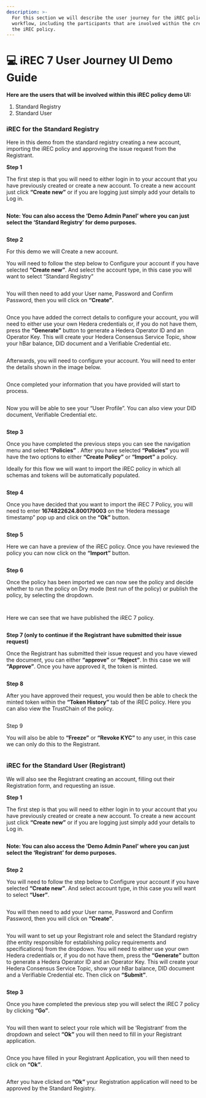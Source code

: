 ```yaml
---
description: >-
  For this section we will describe the user journey for the iREC policy
  workflow, including the participants that are involved within the creation of
  the iREC policy.
---
```


# 💻 iREC 7 User Journey UI Demo Guide

**Here are the users that will be involved within this iREC policy demo UI:**&#x20;

1. Standard Registry&#x20;
2. Standard User

### iREC for the Standard Registry&#x20;

Here in this demo from the standard registry creating a new account, importing the iREC policy and approving the issue request from the Registrant.

**Step 1**

The first step is that you will need to either login in to your account that you have previously created or create a new account. To create a new account just click **“Create new”** or if you are logging just simply add your details to Log in.

<figure><img src="../../../.gitbook/assets/image (72).png" alt=""><figcaption></figcaption></figure>

**Note: You can also access the ‘Demo Admin Panel’ where you can just select the ‘Standard Registry’ for demo purposes.**

<figure><img src="../../../.gitbook/assets/image (167).png" alt=""><figcaption></figcaption></figure>

**Step 2**

For this demo we will Create a new account.&#x20;

You will need to follow the step below to Configure your account if you have selected **“Create new”**. And select the account type, in this case you will want to select “Standard Registry”

<figure><img src="../../../.gitbook/assets/image (139).png" alt=""><figcaption></figcaption></figure>

You will then need to add your User name, Password and Confirm Password, then you will click on **“Create”**.

<figure><img src="../../../.gitbook/assets/image (175).png" alt=""><figcaption></figcaption></figure>

Once you have added the correct details to configure your account, you will need to either use your own Hedera credentials or, if you do not have them, press the **“Generate”** button to generate a Hedera Operator ID and an Operator Key.  This will create your Hedera Consensus Service Topic, show your hBar balance, DID document and a Verifiable Credential etc.&#x20;

<figure><img src="../../../.gitbook/assets/image (138).png" alt=""><figcaption></figcaption></figure>

Afterwards, you will need to configure your account. You will need to enter the details shown in the image below.

<figure><img src="../../../.gitbook/assets/image (146).png" alt=""><figcaption></figcaption></figure>

Once completed your information that you have provided will start to process.

<figure><img src="../../../.gitbook/assets/image (176).png" alt=""><figcaption></figcaption></figure>

Now you will be able to see your “User Profile”. You can also view your DID document, Verifiable Credential etc.

<figure><img src="../../../.gitbook/assets/image (60).png" alt=""><figcaption></figcaption></figure>

**Step 3**

Once you have completed the previous steps you can  see the navigation menu and select **“Policies”** . After you have selected **“Policies”** you will have the two options to either **“Create Policy”** or **“Import”** a policy. &#x20;

Ideally for this flow we will want to import the iREC policy in which all schemas and tokens will be automatically populated.&#x20;

<figure><img src="../../../.gitbook/assets/image (179).png" alt=""><figcaption></figcaption></figure>

**Step 4**

Once you have decided that you want to import the iREC 7 Policy, you will need to enter **1674822624.800179003** on the ‘Hedera message timestamp” pop up and click on the **“Ok”** button.

<figure><img src="../../../.gitbook/assets/image (160).png" alt=""><figcaption></figcaption></figure>

**Step 5**

Here we can have a preview of the iREC policy. Once you have reviewed the policy you can now click on the **“Import”** button.

<figure><img src="../../../.gitbook/assets/image (149).png" alt=""><figcaption></figcaption></figure>

**Step 6**

Once the policy has been imported we can now see the policy and decide whether to run the policy on Dry mode (test run of the policy) or publish the policy, by selecting the dropdown.&#x20;

<figure><img src="../../../.gitbook/assets/image (118).png" alt=""><figcaption></figcaption></figure>

<figure><img src="../../../.gitbook/assets/image (162).png" alt=""><figcaption></figcaption></figure>

Here we can see that we have published the iREC 7 policy.

<figure><img src="../../../.gitbook/assets/image (166).png" alt=""><figcaption></figcaption></figure>

**Step 7 (only to continue if the Registrant have submitted their issue request)**&#x20;

Once the Registrant has submitted their issue request and you have viewed the document,  you can either **“approve”** or **“Reject”**. In this case we will **“Approve”**. Once you have approved it, the token is minted.

<figure><img src="../../../.gitbook/assets/image (153).png" alt=""><figcaption></figcaption></figure>

**Step 8**&#x20;

After you have approved their request, you would then be able to check the minted token within the **“Token History”** tab of the iREC policy. Here you can also view the TrustChain of the policy.&#x20;

<figure><img src="../../../.gitbook/assets/image (54).png" alt=""><figcaption></figcaption></figure>

Step 9

You will also be able to **“Freeze”** or **“Revoke KYC”**  to any user, in this case we can only do this to the Registrant.

<figure><img src="../../../.gitbook/assets/image (119).png" alt=""><figcaption></figcaption></figure>

### iREC for the Standard User (Registrant)&#x20;

We will also see the Registrant creating an account, filling out their Registration form, and requesting an issue.

**Step 1**&#x20;

The first step is that you will need to either login in to your account that you have previously created or create a new account. To create a new account just click **“Create new”** or if you are logging just simply add your details to Log in.

<figure><img src="../../../.gitbook/assets/image (172).png" alt=""><figcaption></figcaption></figure>

**Note: You can also access the ‘Demo Admin Panel’ where you can just select the ‘Registrant’ for demo purposes.**

<figure><img src="../../../.gitbook/assets/image (145).png" alt=""><figcaption></figcaption></figure>

**Step 2**

You will need to follow the step below to Configure your account if you have selected **“Create new”**.  And select account type, in this case  you will want to select **“User”**.&#x20;

<figure><img src="../../../.gitbook/assets/image (141).png" alt=""><figcaption></figcaption></figure>

You will then need to add your User name, Password and Confirm Password, then you will click on **“Create”**.&#x20;

<figure><img src="../../../.gitbook/assets/image (217).png" alt=""><figcaption></figcaption></figure>

You will want to set up your Registrant role and select the Standard registry (the entity responsible for establishing policy requirements and specifications) from the dropdown. You will need to either use your own Hedera credentials or, if you do not have them, press the **“Generate”** button to generate a Hedera Operator ID and an Operator Key.  This will create your Hedera Consensus Service Topic, show your hBar balance, DID document and a Verifiable Credential etc.  Then click on **“Submit”**.

<figure><img src="../../../.gitbook/assets/image (218).png" alt=""><figcaption></figcaption></figure>

**Step 3**

Once you have completed the previous step you will select the iREC 7 policy by clicking **“Go”**.

<figure><img src="../../../.gitbook/assets/image (219).png" alt=""><figcaption></figcaption></figure>

You will then want to select your role which will be ‘Registrant’ from the dropdown and select **“Ok”** you will then need to fill in your Registrant application.

<figure><img src="../../../.gitbook/assets/image (221).png" alt=""><figcaption></figcaption></figure>

Once you have filled in your Registrant Application, you will then need to click on **“Ok”**.

<figure><img src="../../../.gitbook/assets/image (220).png" alt=""><figcaption></figcaption></figure>

After you have clicked on **“Ok”** your Registration application will need to be approved by the Standard Registry.

<figure><img src="../../../.gitbook/assets/image (216).png" alt=""><figcaption></figcaption></figure>

